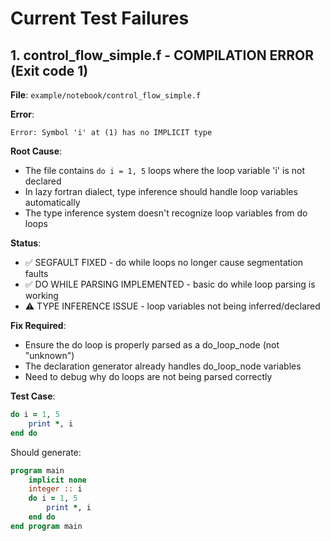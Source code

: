 # Current Test Failures

## 1. control_flow_simple.f - COMPILATION ERROR (Exit code 1)

**File**: `example/notebook/control_flow_simple.f`

**Error**: 
```
Error: Symbol 'i' at (1) has no IMPLICIT type
```

**Root Cause**: 
- The file contains `do i = 1, 5` loops where the loop variable 'i' is not declared
- In lazy fortran dialect, type inference should handle loop variables automatically  
- The type inference system doesn't recognize loop variables from do loops

**Status**: 
- ✅ SEGFAULT FIXED - do while loops no longer cause segmentation faults
- ✅ DO WHILE PARSING IMPLEMENTED - basic do while loop parsing is working
- ⚠️ TYPE INFERENCE ISSUE - loop variables not being inferred/declared

**Fix Required**:
- Ensure the do loop is properly parsed as a do_loop_node (not "unknown")
- The declaration generator already handles do_loop_node variables
- Need to debug why do loops are not being parsed correctly

**Test Case**:
```fortran
do i = 1, 5
    print *, i
end do
```
Should generate:
```fortran
program main
    implicit none
    integer :: i
    do i = 1, 5
        print *, i
    end do
end program main
```